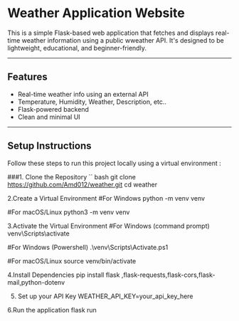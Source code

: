 # Weather Application Website
This is a simple Flask-based web application that fetches and displays real-time weather information using a public wweather API. It's designed to be lightweight, educational, and beginner-friendly.

----

## Features 
- Real-time weather info using an external API
- Temperature, Humidity, Weather, Description, etc..
- Flask-powered backend
- Clean and minimal UI

----

## Setup Instructions
Follow these steps to run this project locally using a virtual environment :

###1. Clone the Repository
 `` bash 
 git clone
 https://github.com/Amd012/weather.git
 cd weather

2.Create a Virtual Environment
#For Windows 
python -m venv venv

#For macOS/Linux
python3 -m venv venv

3.Activate the Virtual Environment
#For Windows (command prompt)
venv\Scripts\activate

#For Windows (Powershell)
.\venv\Scripts\Activate.ps1

#For macOS/Linux 
source venv/bin/activate

4.Install Dependencies
pip install flask ,flask-requests,flask-cors,flask-mail,python-dotenv 

5. Set up your API Key
   WEATHER_API_KEY=your_api_key_here

6.Run the application
flask run

